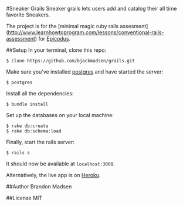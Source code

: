 #Sneaker Grails
Sneaker grails lets users add and catalog their all time favorite Sneakers.

The project is for the [minimal magic ruby rails assesment] (http://www.learnhowtoprogram.com/lessons/conventional-rails-assessment) for [Epicodus](http://www.epicodus.com/).

##Setup
In your terminal, clone this repo:

```console
$ clone https://github.com/bjackmadsen/grails.git
```

Make sure you've installed [postgres](http://www.postgresql.org/download/) and have started the server:

```console
$ postgres
```

Install all the dependencies:

```console
$ bundle install
```

Set up the databases on your local machine:

```console
$ rake db:create
$ rake db:schema:load
```

Finally, start the rails server:

```console
$ rails s
```
It should now be available at `localhost:3000`.

Alternatively, the live app is on [Heroku](http://sneaker-grails.herokuapp.com/).

##Author
Brandon Madsen

##License
MIT
